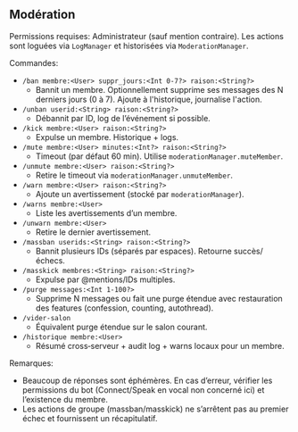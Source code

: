 ## Modération

Permissions requises: Administrateur (sauf mention contraire). Les actions sont loguées via `LogManager` et historisées via `ModerationManager`.

Commandes:

- `/ban membre:<User> suppr_jours:<Int 0-7?> raison:<String?>`
  - Bannit un membre. Optionnellement supprime ses messages des N derniers jours (0 à 7). Ajoute à l'historique, journalise l'action.
- `/unban userid:<String> raison:<String?>`
  - Débannit par ID, log de l’événement si possible.
- `/kick membre:<User> raison:<String?>`
  - Expulse un membre. Historique + logs.
- `/mute membre:<User> minutes:<Int?> raison:<String?>`
  - Timeout (par défaut 60 min). Utilise `moderationManager.muteMember`.
- `/unmute membre:<User> raison:<String?>`
  - Retire le timeout via `moderationManager.unmuteMember`.
- `/warn membre:<User> raison:<String?>`
  - Ajoute un avertissement (stocké par `moderationManager`).
- `/warns membre:<User>`
  - Liste les avertissements d’un membre.
- `/unwarn membre:<User>`
  - Retire le dernier avertissement.
- `/massban userids:<String> raison:<String?>`
  - Bannit plusieurs IDs (séparés par espaces). Retourne succès/échecs.
- `/masskick membres:<String> raison:<String?>`
  - Expulse par @mentions/IDs multiples.
- `/purge messages:<Int 1-100?>`
  - Supprime N messages ou fait une purge étendue avec restauration des features (confession, counting, autothread).
- `/vider-salon`
  - Équivalent purge étendue sur le salon courant.
- `/historique membre:<User>`
  - Résumé cross‑serveur + audit log + warns locaux pour un membre.

Remarques:
- Beaucoup de réponses sont éphémères. En cas d’erreur, vérifier les permissions du bot (Connect/Speak en vocal non concerné ici) et l’existence du membre.
- Les actions de groupe (massban/masskick) ne s’arrêtent pas au premier échec et fournissent un récapitulatif.

